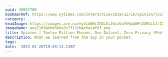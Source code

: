 ```yaml
---
uuid: 20057709
bookmarkOf: https://www.nytimes.com/interactive/2019/12/19/opinion/location-tracking-cell-phone.html
category: 
headImage: https://images.are.na/eyJidWNrZXQiOiJhcmVuYV9pbWFnZXMiLCJrZXkiOiIyMDA1NzcwOS9vcmlnaW5hbF9hZWEyMTZmNDhiMDA4MGU4YzdmMTJjYjRlNmFjNGY4Zi5wbmciLCJlZGl0cyI6eyJyZXNpemUiOnsid2lkdGgiOjEyMDAsImhlaWdodCI6MTIwMCwiZml0IjoiaW5zaWRlIiwid2l0aG91dEVubGFyZ2VtZW50Ijp0cnVlfSwid2VicCI6eyJxdWFsaXR5Ijo5MH0sImpwZWciOnsicXVhbGl0eSI6OTB9LCJyb3RhdGUiOm51bGx9fQ==?bc=0
imageName: aea216f48b0080e8c7f12cb4e6ac4f8f.png
title: Opinion | Twelve Million Phones, One Dataset, Zero Privacy (Published 2019)
description: What we learned from the spy in your pocket.
tags: 
date: '2023-01-26T19:49:13.130Z'
---
```


